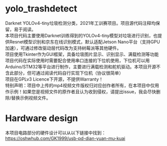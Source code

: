 # yolo_trashdetect
Darknet YOLOv4-tiny垃圾检测分类，2021年工训赛项目。项目源代码注释均保留，易于阅读。</br>
本项目代码主要使用Darknet训练得到的YOLOv4-tiny模型对垃圾进行识别，也提供Resnet模型识别和京东在线识别模式，默认适配Jetson Nano平台（支持GPU加速），可通过修改驱动层代码改为支持树莓派等其他硬件。</br>
项目使用Tkinter作为GUI框架，具备垃圾图片显示、识别显示、满载检测等功能</br>
项目代码在实际使用时需要配合使用串口连接的下位机使用，下位机可以用Arduino/STM32等平台进行制作，主要进行满载检测和舵机驱动。本项目开源不含此部分，但可通过阅读代码自行实现下位机（协议很简单）</br>
项目在GPLv3 Licence下开源，不提供Warranty！</br>
特别声明：项目中上传的mp4视频文件版权归对应创作者所有，在本项目中仅用作示例！如果您是视频文件的原作者且认为收到侵权，请提出issue，我会尽快删除/替换示例视频文件。
# Hardware design
本项目电路部分的硬件设计可以从以下链接中找到：
https://oshwhub.com/GK1999/usb-pd-dian-yuan-mu-kuai

